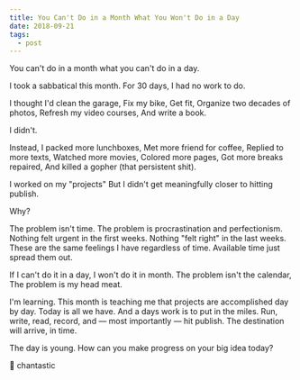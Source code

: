 ```yaml
---
title: You Can't Do in a Month What You Won't Do in a Day
date: 2018-09-21
tags:
  - post
---
```


You can't do in a month what you can't do in a day.

I took a sabbatical this month.
For 30 days, I had no work to do.

I thought I'd clean the garage,
Fix my bike,
Get fit,
Organize two decades of photos,
Refresh my video courses,
And write a book.

I didn't.

Instead,
I packed more lunchboxes,
Met more friend for coffee,
Replied to more texts,
Watched more movies,
Colored more pages,
Got more breaks repaired,
And killed a gopher (that persistent shit).

I worked on my "projects"
But I didn't get meaningfully closer to hitting publish.

Why?

The problem isn't time.
The problem is procrastination and perfectionism.
Nothing felt urgent in the first weeks.
Nothing "felt right" in the last weeks.
These are the same feelings I have regardless of time.
Available time just spread them out.

If I can't do it in a day,
I won't do it in month.
The problem isn't the calendar,
The problem is my head meat.

I'm learning.
This month is teaching me that projects are accomplished day by day.
Today is all we have.
And a days work is to put in the miles.
Run, write, read, record, and — most importantly — hit publish.
The destination will arrive, in time.

The day is young.
How can you make progress on your big idea today?

💝 chantastic
